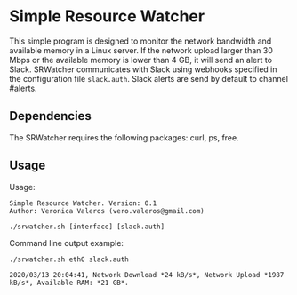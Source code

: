 # Simple Resource Watcher

This simple program is designed to monitor the network bandwidth and available memory in a Linux server. If the network upload larger than 30 Mbps or the available memory is lower than 4 GB, it will send an alert to Slack. SRWatcher communicates with Slack using webhooks specified in the configuration file `slack.auth`. Slack alerts are send by default to channel #alerts.

## Dependencies

The SRWatcher requires the following packages: curl, ps, free.

## Usage

Usage: 
```
Simple Resource Watcher. Version: 0.1
Author: Veronica Valeros (vero.valeros@gmail.com)

./srwatcher.sh [interface] [slack.auth]
```

Command line output example:
```
./srwatcher.sh eth0 slack.auth

2020/03/13 20:04:41, Network Download *24 kB/s*, Network Upload *1987 kB/s*, Available RAM: *21 GB*.
```
